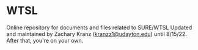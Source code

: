 # WTSL
Online repository for documents and files related to SURE/WTSL
Updated and maintained by Zachary Kranz (kranzz1@udayton.edu) until 8/15/22. After that, you're on your own.

